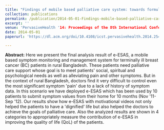 ```yaml
---
title: "Findings of mobile based palliative care system: towards formulating a generic framework for measuring QoL"
collection: publications
permalink: /publication/2014-05-01-Findings-mobile-based-palliative-care-system
excerpt: ''
venue: 'PervasiveHealth '14: Proceedings of the 8th International Conference on Pervasive Computing Technologies for Healthcare'
date: 2014-05-01
paperurl: 'https://dl.acm.org/doi/10.4108/icst.pervasivehealth.2014.254960'

---
```


**Abstract:** Here we present the final analysis result of e-ESAS, a mobile based symptom monitoring and management system for terminally ill breast cancer (BC) patients in rural Bangladesh. These patients need palliative care support whose goal is to meet patients' social, spiritual and psychological needs as well as alleviating pain and other symptoms. But in the context of rural Bangladesh, doctors find it very difficult to control even the most significant symptom 'pain' due to a lack of history of symptom data. In this scenario we have deployed e-ESAS which has been used by 10 patients to submit symptom values from their home for 10 months (Nov '11- Sep '12). Our results show how e-ESAS with motivational videos not only helped the patients to have a 'dignified' life but also helped the doctors to achieve the goals of palliative care. Also the analyzed results are shown in 4 categories to appropriately measure the contribution of e-ESAS in improving the quality of life (QoL) of the patients.

<!-- [Download paper here](http://ferdaus.github.io/files/DeepDssr_.pdf) -->
